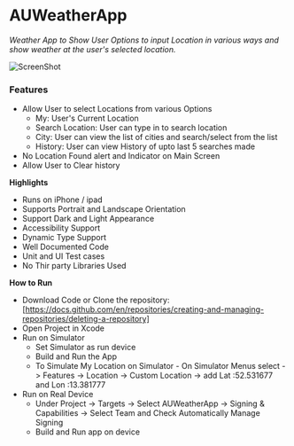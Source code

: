 # AUWeatherApp
*Weather App to Show User Options to input Location in various ways and show weather at the user's selected location.*


![ScreenShot](https://user-images.githubusercontent.com/9990064/218646403-65f47a6d-1de2-4bad-bc1b-f05690df9187.png)


### Features
- Allow User to select Locations from various Options
  - My: User's Current Location
  - Search Location: User can type in to search location
  - City: User can view the list of cities and search/select from the list
  - History: User can view History of upto last 5 searches made
- No Location Found alert and Indicator on Main Screen
- Allow User to Clear history


**Highlights**
- Runs on iPhone / ipad
- Supports Portrait and Landscape Orientation
- Support Dark and Light Appearance
- Accessibility Support
- Dynamic Type Support
- Well Documented Code
- Unit and UI Test cases
- No Thir party Libraries Used



**How to Run**
- Download Code or Clone the repository: [https://docs.github.com/en/repositories/creating-and-managing-repositories/deleting-a-repository]
- Open Project in Xcode
- Run on Simulator
  - Set Simulator as run device
  - Build and Run the App
  - To Simulate My Location on Simulator - On Simulator Menus select -> Features -> Location -> Custom Location -> add Lat :52.531677 and Lon :13.381777 
- Run on Real Device 
  - Under Project -> Targets -> Select AUWeatherApp -> Signing & Capabilities -> Select Team and Check Automatically Manage Signing
  - Build and Run app on device



